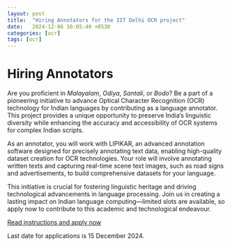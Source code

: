 ```yaml
---
layout: post
title:  "Hiring Annotators for the IIT Delhi OCR project"
date:   2024-12-06 16:05:40 +0530
categories: [ocr]
tags: [ocr]
---
```


# Hiring Annotators

Are you proficient in *Malayalam*, *Odiya*, *Santali*, or *Bodo*? Be a part of a pioneering initiative to advance Optical Character Recognition (OCR) technology for Indian languages by contributing as a language annotator. This project provides a unique opportunity to preserve India’s linguistic diversity while enhancing the accuracy and accessibility of OCR systems for complex Indian scripts.

As an annotator, you will work with LIPIKAR, an advanced annotation software designed for precisely annotating text data, enabling high-quality dataset creation for OCR technologies. Your role will involve annotating written texts and capturing real-time scene text images, such as road signs and advertisements, to build comprehensive datasets for your language.

This initiative is crucial for fostering linguistic heritage and driving technological advancements in language processing. Join us in creating a lasting impact on Indian language computing—limited slots are available, so apply now to contribute to this academic and technological endeavour. 

[Read instructions and apply now](https://docs.google.com/forms/d/e/1FAIpQLSeTIGBLSzkhrOL0W00VQ-FdMzfYHoUSXeZtIRixPreGQkEmzg/viewform) 

Last date for applications is 15 December 2024.


